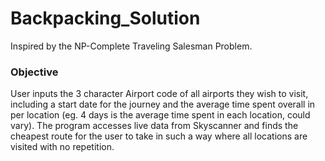 # Backpacking_Solution

Inspired by the NP-Complete Traveling Salesman Problem.

<h3>Objective</h3>
User inputs the 3 character Airport code of all airports they wish to visit, including a start date for the journey and the average time spent overall in per location (eg. 4 days is the average time spent in each location, could vary). The program accesses live data from Skyscanner and finds the cheapest route for the user to take in such a way where all locations are visited with no repetition.
